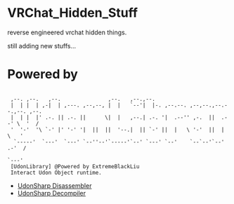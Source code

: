 # VRChat_Hidden_Stuff

reverse engineered vrchat hidden things.

still adding new stuffs...

# Powered by
```

 ,--. ,--.   ,--.               ,--.   ,--.,--.                                   
 |  | |  | ,-|  | ,---. ,--,--, |  |   `--'|  |-. ,--.--. ,--,--.,--.--.,--. ,--. 
 |  | |  |' .-. || .-. ||      \|  |   ,--.| .-. '|  .--'' ,-.  ||  .--' \  '  /  
 '  '-'  '\ `-' |' '-' '|  ||  ||  '--.|  || `-' ||  |   \ '-'  ||  |     \   '   
  `-----'  `---'  `---' `--''--'`-----'`--' `---' `--'    `--`--'`--'   .-'  /    
                                                                        `---'     
 [UdonLibrary] @Powered by ExtremeBlackLiu
 Interact Udon Object runtime.

```
- [UdonSharp Disassembler](https://github.com/extremeblackliu/UdonSharpDisassembler)
- [UdonSharp Decompiler](https://github.com/extremeblackliu/UdonSharpDecompiler)
